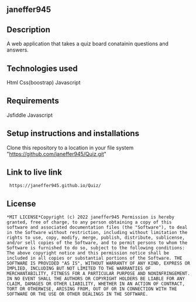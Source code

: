 ## janeffer945
## Description
  A web application that takes a quiz board conatainin questions and answers.
## Technologies used
   Html
   Css(boostrap)
   Javascript    
## Requirements
   Jsfiddle
   Javascript
## Setup instructions and installations   
   Clone this repository to a location in your file system "https://github.com/janeffer945/Quiz.git" 
## Link to live link 
     https://janeffer945.github.io/Quiz/
 ## License 
    *MIT LICENSE*Copyright (c) 2022 janeffer945 Permission is hereby granted, free of charge, to any person obtaining a copy of this software and associated documentation files (the "Software"), to deal in the Software without restriction, including without limitation the rights to use, copy, modify, merge, publish, distribute, sublicense, and/or sell copies of the Software, and to permit persons to whom the Software is furnished to do so, subject to the following conditions: The above copyright notice and this permission notice shall be included in all copies or substantial portions of the Software. THE SOFTWARE IS PROVIDED "AS IS", WITHOUT WARRANTY OF ANY KIND, EXPRESS OR IMPLIED, INCLUDING BUT NOT LIMITED TO THE WARRANTIES OF MERCHANTABILITY, FITNESS FOR A PARTICULAR PURPOSE AND NONINFRINGEMENT. IN NO EVENT SHALL THE AUTHORS OR COPYRIGHT HOLDERS BE LIABLE FOR ANY CLAIM, DAMAGES OR OTHER LIABILITY, WHETHER IN AN ACTION OF CONTRACT, TORT OR OTHERWISE, ARISING FROM, OUT OF OR IN CONNECTION WITH THE SOFTWARE OR THE USE OR OTHER DEALINGS IN THE SOFTWARE.

